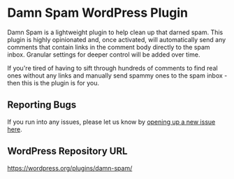 # Damn Spam WordPress Plugin
Damn Spam is a lightweight plugin to help clean up that darned spam. This plugin is highly opinionated and, once activated, will automatically send any comments that contain links in the comment body directly to the spam inbox. Granular settings for deeper control will be added over time.

If you're tired of having to sift through hundreds of comments to find real ones without any links and manually send spammy ones to the spam inbox - then this is the plugin is for you.

## Reporting Bugs
If you run into any issues, please let us know by [opening up a new issue here](https://github.com/codetipi/damn-spam/issues/new).

## WordPress Repository URL
<https://wordpress.org/plugins/damn-spam/>